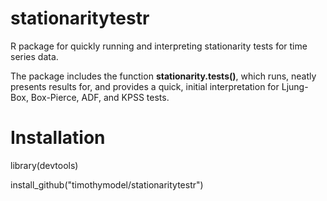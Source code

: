 # stationaritytestr
R package for quickly running and interpreting stationarity tests for time series data.

The package includes the function **stationarity.tests()**, which runs, neatly presents results for, and provides a quick, initial interpretation for Ljung-Box, Box-Pierce, ADF, and KPSS tests.

# Installation

library(devtools)

install_github("timothymodel/stationaritytestr")
